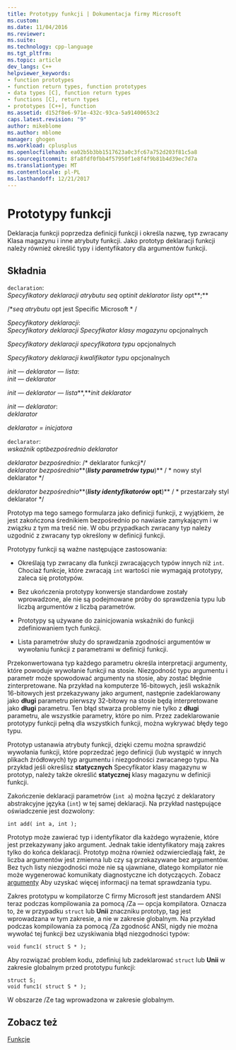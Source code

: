 ```yaml
---
title: Prototypy funkcji | Dokumentacja firmy Microsoft
ms.custom: 
ms.date: 11/04/2016
ms.reviewer: 
ms.suite: 
ms.technology: cpp-language
ms.tgt_pltfrm: 
ms.topic: article
dev_langs: C++
helpviewer_keywords:
- function prototypes
- function return types, function prototypes
- data types [C], function return types
- functions [C], return types
- prototypes [C++], function
ms.assetid: d152f8e6-971e-432c-93ca-5a91400653c2
caps.latest.revision: "9"
author: mikeblome
ms.author: mblome
manager: ghogen
ms.workload: cplusplus
ms.openlocfilehash: ea02b5b3bb1517623a0c3fc67a752d203f81c5a8
ms.sourcegitcommit: 8fa8fdf0fbb4f57950f1e8f4f9b81b4d39ec7d7a
ms.translationtype: MT
ms.contentlocale: pl-PL
ms.lasthandoff: 12/21/2017
---
```

# <a name="function-prototypes"></a>Prototypy funkcji
Deklaracja funkcji poprzedza definicji funkcji i określa nazwę, typ zwracany Klasa magazynu i inne atrybuty funkcji. Jako prototyp deklaracji funkcji należy również określić typy i identyfikatory dla argumentów funkcji.  
  
## <a name="syntax"></a>Składnia  
 `declaration`:  
 *Specyfikatory deklaracji atrybutu seq* opt*init deklarator listy* opt**;**  
  
 /\**seq atrybutu* opt jest Specific Microsoft * /  
  
 *Specyfikatory deklaracji*:  
 *Specyfikatory deklaracji Specyfikator klasy magazynu* opcjonalnych  
  
 *Specyfikatory deklaracji specyfikatora typu* opcjonalnych  
  
 *Specyfikatory deklaracji kwalifikator typu* opcjonalnych  
  
 *init — deklarator — lista*:  
 *init — deklarator*  
  
 *init — deklarator — lista***,***init deklarator*   
  
 *init — deklarator*:  
 *deklarator*  
  
 *deklarator = inicjatora*  
  
 `declarator`:  
 *wskaźnik* opt*bezpośrednio deklarator*  
  
 *deklarator bezpośrednio*: /\* deklarator funkcji\*/  
 *deklarator bezpośrednio***(***listy parametrów typu***)** / * nowy styl deklarator      \*/  
  
 *deklarator bezpośrednio***(***listy identyfikatorów* opt**)** / * przestarzały styl deklarator    \*/  
  
 Prototyp ma tego samego formularza jako definicji funkcji, z wyjątkiem, że jest zakończona średnikiem bezpośrednio po nawiasie zamykającym i w związku z tym ma treść nie. W obu przypadkach zwracany typ należy uzgodnić z zwracany typ określony w definicji funkcji.  
  
 Prototypy funkcji są ważne następujące zastosowania:  
  
-   Określają typ zwracany dla funkcji zwracających typów innych niż `int`. Chociaż funkcje, które zwracają `int` wartości nie wymagają prototypy, zaleca się prototypów.  
  
-   Bez ukończenia prototypy konwersje standardowe zostały wprowadzone, ale nie są podejmowane próby do sprawdzenia typu lub liczbą argumentów z liczbą parametrów.  
  
-   Prototypy są używane do zainicjowania wskaźniki do funkcji zdefiniowaniem tych funkcji.  
  
-   Lista parametrów służy do sprawdzania zgodności argumentów w wywołaniu funkcji z parametrami w definicji funkcji.  
  
 Przekonwertowana typ każdego parametru określa interpretacji argumenty, które powoduje wywołanie funkcji na stosie. Niezgodność typu argumentu i parametr może spowodować argumenty na stosie, aby zostać błędnie zinterpretowane. Na przykład na komputerze 16-bitowych, jeśli wskaźnik 16-bitowych jest przekazywany jako argument, następnie zadeklarowany jako **długi** parametru pierwszy 32-bitowy na stosie będą interpretowane jako **długi** parametru. Ten błąd stwarza problemy nie tylko z **długi** parametru, ale wszystkie parametry, które po nim. Przez zadeklarowanie prototypy funkcji pełną dla wszystkich funkcji, można wykrywać błędy tego typu.  
  
 Prototyp ustanawia atrybuty funkcji, dzięki czemu można sprawdzić wywołania funkcji, które poprzedzać jego definicji (lub wystąpić w innych plikach źródłowych) typ argumentu i niezgodności zwracanego typu. Na przykład jeśli określisz **statycznych** Specyfikator klasy magazynu w prototyp, należy także określić **statycznej** klasy magazynu w definicji funkcji.  
  
 Zakończenie deklaracji parametrów (`int a`) można łączyć z deklaratory abstrakcyjne języka (`int`) w tej samej deklaracji. Na przykład następujące oświadczenie jest dozwolony:  
  
```  
int add( int a, int );  
```  
  
 Prototyp może zawierać typ i identyfikator dla każdego wyrażenie, które jest przekazywany jako argument. Jednak takie identyfikatory mają zakres tylko do końca deklaracji. Prototyp można również odzwierciedlają fakt, że liczba argumentów jest zmienna lub czy są przekazywane bez argumentów. Bez tych listy niezgodności może nie są ujawniane, dlatego kompilator nie może wygenerować komunikaty diagnostyczne ich dotyczących. Zobacz [argumenty](../c-language/arguments.md) Aby uzyskać więcej informacji na temat sprawdzania typu.  
  
 Zakres prototypu w kompilatorze C firmy Microsoft jest standardem ANSI teraz podczas kompilowania za pomocą /Za — opcja kompilatora. Oznacza to, że w przypadku `struct` lub **Unii** znaczniku prototyp, tag jest wprowadzana w tym zakresie, a nie w zakresie globalnym. Na przykład podczas kompilowania za pomocą /Za zgodność ANSI, nigdy nie można wywołać tej funkcji bez uzyskiwania błąd niezgodności typów:  
  
```  
void func1( struct S * );  
```  
  
 Aby rozwiązać problem kodu, zdefiniuj lub zadeklarować `struct` lub **Unii** w zakresie globalnym przed prototypu funkcji:  
  
```  
struct S;  
void func1( struct S * );  
```  
  
 W obszarze /Ze tag wprowadzona w zakresie globalnym.  
  
## <a name="see-also"></a>Zobacz też  
 [Funkcje](../c-language/functions-c.md)